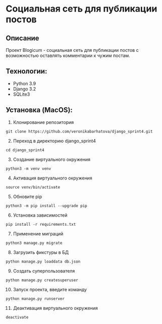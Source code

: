 # Социальная сеть для публикации постов

## Описание
Проект Blogicum - социальная сеть для публикации постов с возможностью оставлять комментарии к чужим постам.

## Технологии:

- Python 3.9
- Django 3.2
- SQLite3

## Установка (MacOS):

1. Клонирование репозитория

```
git clone https://github.com/veronikabarhatova/django_sprint4.git
```

2. Переход в директорию django_sprint4

```
cd django_sprint4
```

3. Создание виртуального окружения

```
python3 -m venv venv
```

4. Активация виртуального окружения

```
source venv/bin/activate
```

5. Обновите pip

```
python3 -m pip install --upgrade pip
```

6. Установка зависимостей

```
pip install -r requirements.txt
```

7. Применение миграций

```
python3 manage.py migrate
```

8. Загрузить фикстуры в БД

```
python manage.py loaddata db.json
```

9. Создать суперпользователя

```
python manage.py createsuperuser
```

10. Запуск проекта, введите команду

```
python manage.py runserver
```

11. Деактивация виртуального окружения

```
deactivate
```
